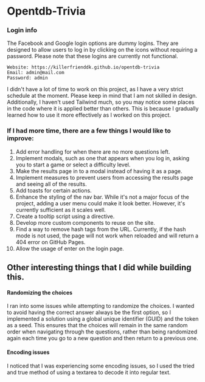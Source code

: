# Opentdb-Trivia


### Login info
The Facebook and Google login options are dummy logins. They are designed to allow users to log in by clicking on the icons without requiring a password. Please note that these logins are currently not functional.
```
Website: https://killerfrienddk.github.io/opentdb-trivia
Email: admin@mail.com
Password: admin
```

I didn't have a lot of time to work on this project, as I have a very strict schedule at the moment. Please keep in mind that I am not skilled in design. Additionally, I haven't used Tailwind much, so you may notice some places in the code where it is applied better than others. This is because I gradually learned how to use it more effectively as I worked on this project.

### If I had more time, there are a few things I would like to improve:

1. Add error handling for when there are no more questions left.
2. Implement modals, such as one that appears when you log in, asking you to start a game or select a difficulty level.
3. Make the results page in to a modal instead of having it as a page.
4. Implement measures to prevent users from accessing the results page and seeing all of the results.
5. Add toasts for certain actions.
6. Enhance the styling of the nav bar. While it's not a major focus of the project, adding a user menu could make it look better. However, it's currently sufficient as it scales well.
7. Create a tooltip script using a directive.
8. Develop more custom components to reuse on the site.
9. Find a way to remove hash tags from the URL. Currently, if the hash mode is not used, the page will not work when reloaded and will return a 404 error on GitHub Pages.
10. Allow the usage of enter on the login page.

## Other interesting things that I did while building this.
#### Randomizing the choices
I ran into some issues while attempting to randomize the choices. I wanted to avoid having the correct answer always be the first option, so I implemented a solution using a global unique identifier (GUID) and the token as a seed. This ensures that the choices will remain in the same random order when navigating through the questions, rather than being randomized again each time you go to a new question and then return to a previous one.

#### Encoding issues
I noticed that I was experiencing some encoding issues, so I used the tried and true method of using a textarea to decode it into regular text.


